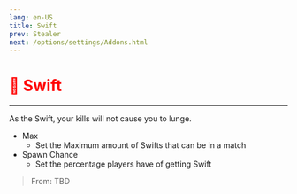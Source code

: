 ```yaml
---
lang: en-US
title: Swift
prev: Stealer
next: /options/settings/Addons.html
---
```


# <font color=red>🏃 <b>Swift</b></font> <Badge text="Impostor" type="tip" vertical="middle"/>
---

As the Swift, your kills will not cause you to lunge.
* Max
  * Set the Maximum amount of Swifts that can be in a match
* Spawn Chance
  * Set the percentage players have of getting Swift

> From: TBD